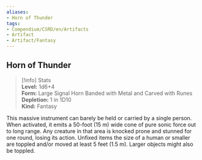 ```yaml
---
aliases:
- Horn of Thunder
tags:
- Compendium/CSRD/en/Artifacts
- Artifact
- Artifact/Fantasy
---
```


  
## Horn of Thunder  
>[!info] Stats  
> **Level:** 1d6+4  
> **Form:** Large Signal Horn Banded with Metal and Carved with Runes  
> **Depletion:** 1 in 1D10  
> **Kind:** Fantasy
  
This massive instrument can barely be held or carried by a single person. When activated, it emits a 50-foot (15 m) wide cone of pure sonic force out to long range. Any creature in that area is knocked prone and stunned for one round, losing its action. Unfixed items the size of a human or smaller are toppled and/or moved at least 5 feet (1.5 m). Larger objects might also be toppled.